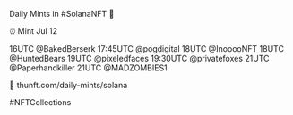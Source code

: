 Daily Mints in #SolanaNFT 🚀

⏰ Mint Jul 12

16UTC @BakedBerserk
17:45UTC @pogdigital
18UTC @InooooNFT
18UTC @HuntedBears
19UTC @pixeledfaces
19:30UTC @privatefoxes
21UTC @Paperhandkiller
21UTC @MADZOMBIES1

🔗 thunft.com/daily-mints/solana

#NFTCollections